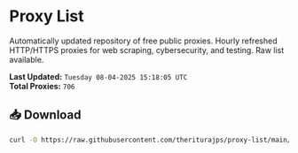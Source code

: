 # Proxy List

Automatically updated repository of free public proxies. Hourly refreshed HTTP/HTTPS proxies for web scraping, cybersecurity, and testing. Raw list available.

**Last Updated:** `Tuesday 08-04-2025 15:18:05 UTC`  
**Total Proxies:** `706`

## 📥 Download
```bash
curl -O https://raw.githubusercontent.com/theriturajps/proxy-list/main/proxies.txt
